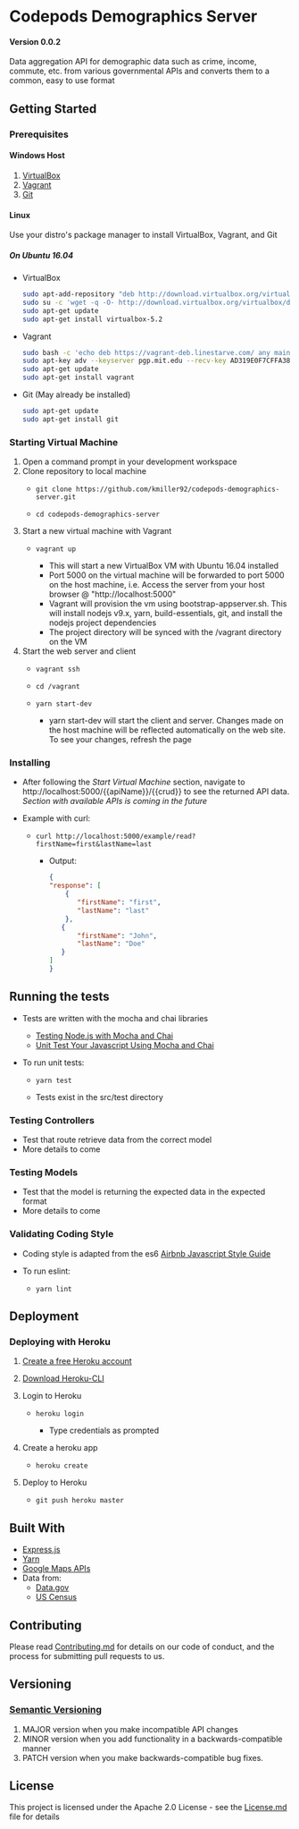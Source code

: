 # Codepods Demographics Server
####	Version 0.0.2

Data aggregation API for demographic data such as crime, income, commute, etc. from various governmental APIs and converts them to a common, easy to use format

## Getting Started


### Prerequisites

#### Windows Host

1.	[VirtualBox](https://www.virtualbox.org/wiki/Downloads)
2.	[Vagrant](https://www.vagrantup.com/downloads.html)
3.	[Git](https://git-scm.com/downloads)

#### Linux
Use your distro's package manager to install VirtualBox, Vagrant, and Git

##### On Ubuntu 16.04
- VirtualBox
  ```bash
  sudo apt-add-repository "deb http://download.virtualbox.org/virtualbox/debian xenial contrib"
  sudo su -c 'wget -q -O- http://download.virtualbox.org/virtualbox/debian/oracle_vbox_2016.asc | apt-key add -'
  sudo apt-get update
  sudo apt-get install virtualbox-5.2
  ```
- Vagrant
  ```bash
  sudo bash -c 'echo deb https://vagrant-deb.linestarve.com/ any main > /etc/apt/sources.list.d/wolfgang42-vagrant.list'
  sudo apt-key adv --keyserver pgp.mit.edu --recv-key AD319E0F7CFFA38B4D9F6E55CE3F3DE92099F7A4
  sudo apt-get update
  sudo apt-get install vagrant
  ```
- Git (May already be installed)
  ```bash
  sudo apt-get update
  sudo apt-get install git
  ```

### Starting Virtual Machine

1.	Open a command prompt in your development workspace
2.	Clone repository to local machine
	-	  git clone https://github.com/kmiller92/codepods-demographics-server.git
	-	  cd codepods-demographics-server
3.	Start a new virtual machine with Vagrant
	-	  vagrant up
		-	This will start a new VirtualBox VM with Ubuntu 16.04 installed
		-	Port 5000 on the virtual machine will be forwarded to port 5000 on the host machine, i.e. Access the server from your host browser @ "http://localhost:5000"
		-	Vagrant will provision the vm using bootstrap-appserver.sh. This will install nodejs v9.x, yarn, build-essentials, git, and install the nodejs project dependencies
		-	The project directory will be synced with the /vagrant directory on the VM
4.	Start the web server and client
	-	  vagrant ssh
	-	  cd /vagrant
	-	  yarn start-dev
		-	yarn start-dev will start the client and server. Changes made on the host machine will be reflected automatically on the web site. To see your changes, refresh the page


### Installing

- After following the *Start Virtual Machine* section, navigate to http://localhost:5000/{{apiName}}/{{crud}} to see the returned API data. *Section with available APIs is coming in the future*

- Example with curl:

	-     curl http://localhost:5000/example/read?firstName=first&lastName=last
		- Output:
            ```json
            {
            "response": [
                {
                   "firstName": "first",
                   "lastName": "last"
                },
               {
                   "firstName": "John",
                   "lastName": "Doe"
               }
            ]
            }
            ```
## Running the tests

- Tests are written with the mocha and chai libraries
	-  [Testing Node.js with Mocha and Chai](http://mherman.org/blog/2015/09/10/testing-node-js-with-mocha-and-chai/#.Wp048OjwaUk)
	-  [Unit Test Your Javascript Using Mocha and Chai](https://www.sitepoint.com/unit-test-javascript-mocha-chai/)

- To run unit tests:
	-     yarn test
	- Tests exist in the src/test directory

### Testing Controllers
- Test that route retrieve data from the correct model
- More details to come

### Testing Models
- Test that the model is returning the expected data in the expected format
- More details to come

### Validating Coding Style

- Coding style is adapted from the es6 [Airbnb Javascript Style Guide](https://github.com/airbnb/javascript)

- To run eslint:
	-     yarn lint

## Deployment

### Deploying with Heroku

1. [Create a free Heroku account](https://signup.heroku.com/)
2. [Download Heroku-CLI](https://devcenter.heroku.com/articles/heroku-cli)
3. Login to Heroku
	-     heroku login
		- Type credentials as prompted

4. Create a heroku app
	-     heroku create
5. Deploy to Heroku
	-     git push heroku master

## Built With

- [Express.js](https://expressjs.com/)
- [Yarn](https://yarnpkg.com/en/)
- [Google Maps APIs](https://developers.google.com/maps/)
- Data from:
	- [Data.gov](https://www.data.gov/developers/apis)
	- [US Census](https://www.census.gov/data/developers/data-sets.htm)

## Contributing

Please read [Contributing.md](Contributing.md) for details on our code of conduct, and the process for submitting pull requests to us.

## Versioning

###	[Semantic Versioning](https://semver.org/)
1.	MAJOR version when you make incompatible API changes
2.	MINOR version when you add functionality in a backwards-compatible manner
3.	PATCH version when you make backwards-compatible bug fixes.

## License

This project is licensed under the Apache 2.0 License - see the [License.md](License.md) file for details

